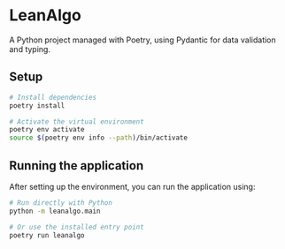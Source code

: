 # LeanAlgo

A Python project managed with Poetry, using Pydantic for data validation and typing.

## Setup

```bash
# Install dependencies
poetry install

# Activate the virtual environment
poetry env activate
source $(poetry env info --path)/bin/activate
```

## Running the application

After setting up the environment, you can run the application using:

```bash
# Run directly with Python
python -m leanalgo.main

# Or use the installed entry point
poetry run leanalgo
```
